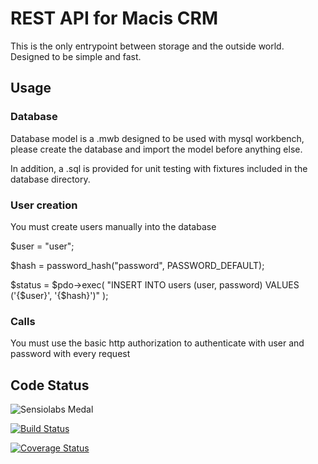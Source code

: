 # REST API for Macis CRM 

This is the only entrypoint between storage and the outside world. Designed to be simple and fast.

## Usage

### Database

Database model is a .mwb designed to be used with mysql workbench, please create the database and import the model before anything else.

In addition, a .sql is provided for unit testing with fixtures included in the database directory.

### User creation

You must create users manually into the database

$user = "user";

$hash = password_hash("password", PASSWORD_DEFAULT);

$status = $pdo->exec(
    "INSERT INTO users (user, password) VALUES ('{$user}', '{$hash}')"
);

### Calls

You must use the basic http authorization to authenticate with user and password with every request

## Code Status
![Sensiolabs Medal](https://insight.sensiolabs.com/projects/81827d46-2753-4b86-a065-a223214febc8/big.png)

[![Build Status](https://travis-ci.org/macis/api.svg?branch=master)](https://travis-ci.org/macis/api)

[![Coverage Status](https://coveralls.io/repos/github/macis/api/badge.svg?branch=master)](https://coveralls.io/github/macis/api?branch=master)
